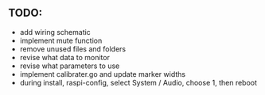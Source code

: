 ## TODO:

- add wiring schematic
- implement mute function
- remove unused files and folders
- revise what data to monitor
- revise what parameters to use
- implement calibrater.go and update marker widths
- during install, raspi-config, select System / Audio, choose 1, then reboot
